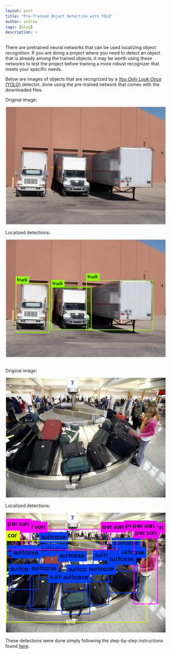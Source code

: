 ```yaml
---
layout: post
title: "Pre-Trained Object Detection with YOLO"
author: andrew
tags: [blog]
description: >
---
```


There are pretrained neural networks that can be used localizing object recognition.  If you are doing a project where you need to detect an object that is already among the trained objects, it may be worth using these networks to test the project before training a more robust recognizer that meets your specific needs.

Below are images of objects that are recognized by a [*You Only Look Once* (YOLO)](https://pjreddie.com/darknet/yolo/) detector, done using the pre-trained network that comes with the downloaded files.

Original image:

<p align="center">
<img src="/public/img/trucks.jpg?raw=true" alt="Field" style="width:500px"/>
</p>

Localized detections:

<p align="center">
<img src="/public/img/predictions_trucks.png?raw=true" alt="Field" style="width:500px"/>
</p>


<br>
Original image:

<p align="center">
<img src="/public/img/bags.jpg?raw=true" alt="Field" style="width:500px"/>
</p>

Localized detections:

<p align="center">
<img src="/public/img/predictions_bags.png?raw=true" alt="Field" style="width:500px"/>
</p>

These detections were done simply following the step-by-step instructions found [here](https://pjreddie.com/darknet/yolo/).
